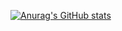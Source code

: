 [![Anurag's GitHub stats](https://github-readme-stats.vercel.app/api?username=GabrielMSilva04)]([https://github.com/anuraghazra/github-readme-stats](https://github.com/GabrielMSilva04/vercel))

<!--
**GabrielMSilva04/GabrielMSilva04** is a ✨ _special_ ✨ repository because its `README.md` (this file) appears on your GitHub profile.

Here are some ideas to get you started:

- 🔭 I’m currently working on ...
- 🌱 I’m currently learning ...
- 👯 I’m looking to collaborate on ...
- 🤔 I’m looking for help with ...
- 💬 Ask me about ...
- 📫 How to reach me: ...
- 😄 Pronouns: ...
- ⚡ Fun fact: ...
-->
